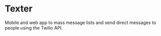# Texter

Mobile and web app to mass message lists and send direct messages to people using the Twilio API.
